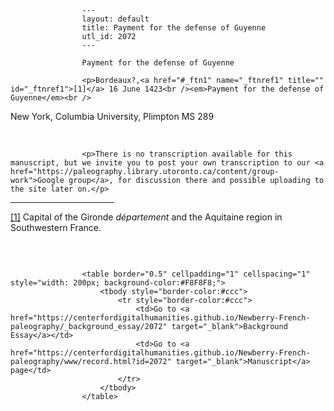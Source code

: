 
                    ---
                    layout: default
                    title: Payment for the defense of Guyenne
                    utl_id: 2072
                    ---
                
                    Payment for the defense of Guyenne
  
                    <p>Bordeaux?,<a href="#_ftn1" name="_ftnref1" title="" id="_ftnref1">[1]</a> 16 June 1423<br /><em>Payment for the defense of Guyenne</em><br />
New York, Columbia University, Plimpton MS 289</p>
<p> </p>
  
                    <p>There is no transcription available for this manuscript, but we invite you to post your own transcription to our <a href="https://paleography.library.utoronto.ca/content/group-work">Google group</a>, for discussion there and possible uploading to the site later on.</p>
<div>
<hr align="left" size="1" width="33%" /><div id="ftn1"><a href="#_ftnref1" name="_ftn1" title="" id="_ftn1">[1]</a> Capital of the Gironde <em>département</em> and the Aquitaine region in Southwestern France.</div>
</div>
<p> </p>

                    
                     
                    <table border="0.5" cellpadding="1" cellspacing="1" style="width: 200px; background-color:#F8F8F8;">
                        <tbody style="border-color:#ccc">
                            <tr style="border-color:#ccc">
                                <td>Go to <a href="https://centerfordigitalhumanities.github.io/Newberry-French-paleography/_background_essay/2072" target="_blank">Background Essay</a></td>
                                <td>Go to <a href="https://centerfordigitalhumanities.github.io/Newberry-French-paleography/www/record.html?id=2072" target="_blank">Manuscript</a> page</td>
                            </tr>
                        </tbody>
                    </table>
                     
                
                